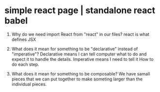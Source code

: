 # simple react page | standalone react babel

1. Why do we need import React from "react" in our files?
react is what defines JSX

2. What does it mean for  something to be "declarative" instead of "imperative"?
Declarative means I can tell computer what to do and expect it to handle the details. Imperative means I need to tell it How to do each step. 

3. What does it mean for something to be composable?
We have samall pieces that we can put together to make someting larger than the individual pieces.
